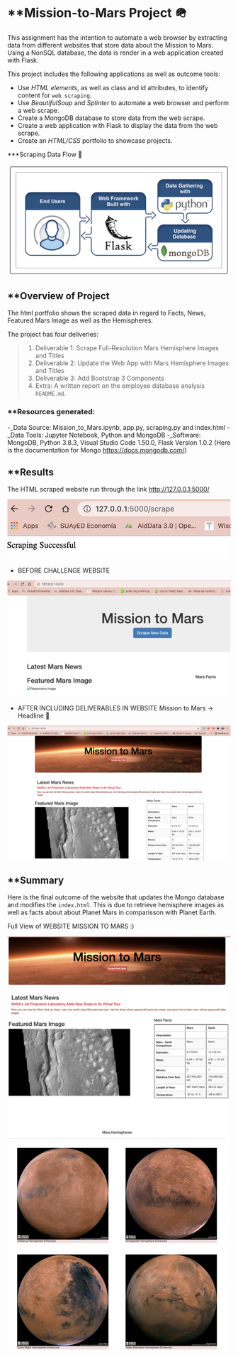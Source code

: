 # **Mission-to-Mars Project :military_helmet:

This assignment has the intention to automate a web browser by extracting data from different websites that store data about the Mission to Mars. Using a NonSQL database, the data is render in a web application created with Flask.

This project includes the following applications as well as outcome tools:
- Use _HTML elements_, as well as class and id attributes, to identify content for `web scraping`.
- Use _BeautifulSoup_ and _Splinter_ to automate a web browser and perform a web scrape.
- Create a MongoDB database to store data from the web scrape.
- Create a web application with Flask to display the data from the web scrape.
- Create an _HTML/CSS_ portfolio to showcase projects.

***Scraping Data Flow :mag_right:

![Scrape](resources/Scraping_data.png)

## **Overview of Project
The html portfolio shows the scraped data in regard to Facts, News, Featured Mars Image as well as the Hemispheres.

The project has four deliveries:
>1. Deliverable 1: Scrape Full-Resolution Mars Hemisphere Images and Titles
>2. Deliverable 2: Update the Web App with Mars Hemisphere Images and Titles
>3. Deliverable 3: Add Bootstrap 3 Components
>4. Extra: A written report on the employee database analysis `README.md`.

### **Resources generated:

-_Data Source: Mission_to_Mars.ipynb, app.py, scraping.py and index.html
-_Data Tools: Jupyter Notebook, Python and MongoDB
-_Software: MongoDB, Python 3.8.3, Visual Studio Code 1.50.0, Flask Version 1.0.2
(Here is the documentation for Mongo https://docs.mongodb.com/)

## **Results

The HTML scraped website run through the link http://127.0.0.1:5000/

![scraped](resources/":scrape"_route.png)

- BEFORE CHALLENGE WEBSITE

![Mission_to_Mars](resources/":"_route.png)

- AFTER INCLUDING DELIVERABLES IN WEBSITE Mission to Mars -> Headline :vulcan_salute:

![Website](resources/":"_challenge_website.png)

## **Summary

Here is the final outcome of the website that updates the Mongo database and modifies the `index.html`. This is due to retrieve hemisphere images as well as facts about about Planet Mars in comparisson with Planet Earth.

Full View of WEBSITE MISSION TO MARS :)

![Mission](resources/Full_website.png)


